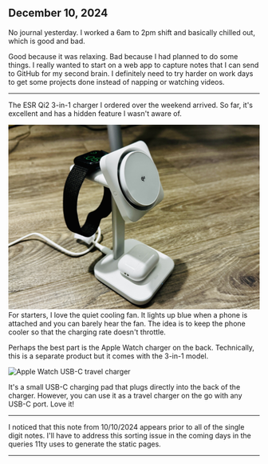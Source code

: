 ## December 10, 2024

No journal yesterday. I worked a 6am to 2pm shift and basically chilled out, which is good and bad.

Good because it was relaxing. Bad because I had planned to do some things. I really wanted to start on a web app to capture notes that I can send to GitHub for my second brain. I definitely need to try harder on work days to get some projects done instead of napping or watching videos.

---

The ESR Qi2 3-in-1 charger I ordered over the weekend arrived. So far, it's excellent and has a hidden feature I wasn't aware of. 

![ESK charger](../../../Images/IMG_1131.JPG)
For starters, I love the quiet cooling fan. It lights up blue when a phone is attached and you can barely hear the fan. The idea is to keep the phone cooler so that the charging rate doesn't throttle. 

Perhaps the best part is the Apple Watch charger on the back. Technically, this is a separate product but it comes with the 3-in-1 model. 

![Apple Watch USB-C travel charger](../../../Images/IMG_1132.JPG)

It's a small USB-C charging pad that plugs directly into the back of the charger. However, you can use it as a travel charger on the go with any USB-C port. Love it! 

---

I noticed that this note from 10/10/2024 appears prior to all of the single digit notes. I'll have to address this sorting issue in the coming days in the queries 11ty uses to generate the static pages.

___



